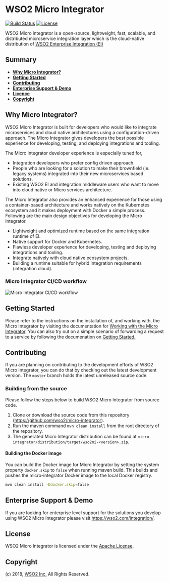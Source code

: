 # WSO2 Micro Integrator

[![Build Status](https://wso2.org/jenkins/buildStatus/icon?job=products/micro-integrator)](https://wso2.org/jenkins/job/products/job/micro-integrator/)
[![License](https://img.shields.io/badge/License-Apache%202.0-blue.svg)](https://opensource.org/licenses/Apache-2.0)


WSO2 Micro integrator is a open-source, lightweight, fast,
scalable, and distributed microservice integration layer which is the
cloud-native distribution of [WSO2 Enterprise Integration
(EI)](https://wso2.com/integration/)

## Summary

- [**Why Micro Integrator?**](#why-micro-integrator?)
- [**Getting Started**](#getting-started)
- [**Contributing**](#contributing)
- [**Enterprise Support & Demo**](#enterprise-support--demo)
- [**Licence**](#licence)
- [**Copyright**](#copyright)

## Why Micro Integrator?

WSO2 Micro Integrator is built for developers who would like to
integrate microservices and cloud native architectures using a
configuration-driven approach. The Micro Integrator gives developers
the best possible experience for developing, testing, and deploying
integrations and tooling.

The Micro integrator developer experience is especially tuned for,
- Integration developers who prefer config driven approach.
- People who are looking for a solution to make their brownfield (ie.
  legacy systems) integrated into their new microservices based
  solutions.
- Existing WSO2 EI and integration middleware users who want to move
  into cloud native or Micro services architecture.

The Micro Integrator also provides an enhanced experience for those
using a container-based architecture and works natively on the Kubernetes
ecosystem and it makes deployment with Docker a simple process. Following
are the main design objectives for developing the Micro Integrator.
- Lightweight and optimized runtime based on the same integration
  runtime of EI.
- Native support for Docker and Kubernetes.
- Flawless developer experience for developing, testing and deploying
  integrations and tooling.
- Integrate natively with cloud native ecosystem projects.
- Building a runtime suitable for hybrid integration requirements
  (integration cloud).

### Micro Integrator CI/CD workflow

![Micro Integrator CI/CD workflow](doc/images/micro-Integrator-ci-cd-workflow.png)

## Getting Started

Please refer to the instructions on the installation of, and working with, the Micro Integrator by visiting the documentation for
[Working with the Micro Integrator](doc/working-with-the-micro-integrator.md).
You can also try out on a simple scenario of forwarding a request to a service by following the documenation on [Getting Started.](examples/getting-started/README.md)

## Contributing

If you are planning on contributing to the development efforts of WSO2 Micro Integrator, you can do that by checking out
the latest development version. The `master` branch holds the latest unreleased source code.

### Building from the source

Please follow the steps below to build WSO2 Micro Integrator from source code.

1. Clone or download the source code from this repository (https://github.com/wso2/micro-integrator).
2. Run the maven command `mvn clean install` from the root directory of the repository.
3. The generated Micro Integrator distribution can be found at `micro-integrator/distribution/target/wso2mi-<version>.zip`.

#### Building the Docker image

You can build the Docker image for Micro Integrator by setting the system property `docker.skip` to `false` when running
maven build. This builds and pushes the micro-integrator Docker image to the local Docker registry.

```bash
mvn clean install -Ddocker.skip=false
```

## Enterprise Support & Demo

If you are looking for enterprise level support for the solutions you develop using WSO2 Micro Integrator please visit
https://wso2.com/integration/.

## License

WSO2 Micro Integrator is licensed under the [Apache License](http://www.apache.org/licenses/LICENSE-2.0).

## Copyright

(c) 2018, [WSO2 Inc.](http://www.wso2.org) All Rights Reserved.

